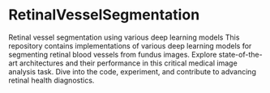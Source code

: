 # RetinalVesselSegmentation
Retinal vessel segmentation using various deep learning models
This repository contains implementations of various deep learning models for segmenting retinal blood vessels from fundus images. Explore state-of-the-art architectures and their performance in this critical medical image analysis task. Dive into the code, experiment, and contribute to advancing retinal health diagnostics.
